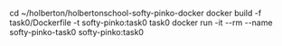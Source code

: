 cd ~/holberton/holbertonschool-softy-pinko-docker
docker build -f task0/Dockerfile -t softy-pinko:task0 task0
docker run -it --rm --name softy-pinko-task0 softy-pinko:task0
